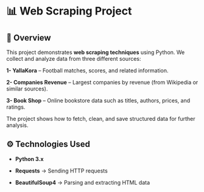 # 📊 Web Scraping Project
## 📝 Overview

This project demonstrates **web scraping techniques** using Python.
We collect and analyze data from three different sources:

**1- YallaKora** – Football matches, scores, and related information.

**2- Companies Revenue** – Largest companies by revenue (from Wikipedia or similar sources).

**3- Book Shop** – Online bookstore data such as titles, authors, prices, and ratings.

The project shows how to fetch, clean, and save structured data for further analysis.

## ⚙️ Technologies Used

- **Python 3.x**

- **Requests** → Sending HTTP requests

- **BeautifulSoup4** → Parsing and extracting HTML data


